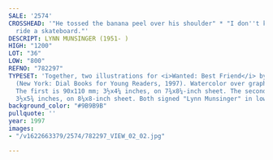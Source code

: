 ```yaml
---
SALE: '2574'
CROSSHEAD: '"He tossed the banana peel over his shoulder" * "I don''t know how to
  ride a skateboard."'
DESCRIPT: LYNN MUNSINGER (1951- )
HIGH: "1200"
LOT: "36"
LOW: "800"
REFNO: "782297"
TYPESET: 'Together, two illustrations for <i>Wanted: Best Friend</i> by A. M. Monson
  (New York: Dial Books for Young Readers, 1997). Watercolor over graphite on paper.
  The first is 90x110 mm; 3½x4¼ inches, on 7¾x8¼-inch sheet. The second is90x144 mm;
  3½x5¾ inches, on 8¼x8-inch sheet. Both signed "Lynn Munsinger" in lower right image.'
background_color: "#9B9B9B"
pullquote: ''
year: 1997
images:
- "/v1622663379/2574/782297_VIEW_02_02.jpg"

---
```


